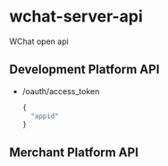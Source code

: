 # wchat-server-api
WChat open api

## Development Platform API
* /oauth/access_token
  ```javascript
  {
    "appid"
  }

## Merchant Platform API
